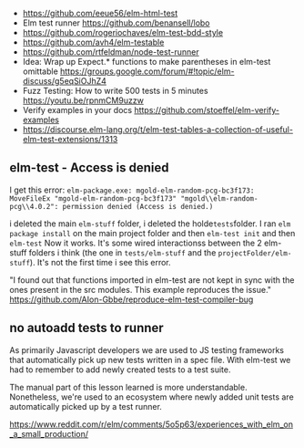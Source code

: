 - https://github.com/eeue56/elm-html-test
- Elm test runner https://github.com/benansell/lobo
- https://github.com/rogeriochaves/elm-test-bdd-style
- https://github.com/avh4/elm-testable
- https://github.com/rtfeldman/node-test-runner
- Idea: Wrap up Expect.* functions to make parentheses in elm-test omittable https://groups.google.com/forum/#!topic/elm-discuss/g5eqSiOJhZ4
- Fuzz Testing: How to write 500 tests in 5 minutes https://youtu.be/rpnmCM9uzzw
- Verify examples in your docs https://github.com/stoeffel/elm-verify-examples
- https://discourse.elm-lang.org/t/elm-test-tables-a-collection-of-useful-elm-test-extensions/1313

## elm-test - Access is denied

I get this error: `elm-package.exe: mgold-elm-random-pcg-bc3f173: MoveFileEx "mgold-elm-random-pcg-bc3f173" "mgold\\elm-random-pcg\\4.0.2": permission denied (Access is denied.)`

i deleted the main `elm-stuff` folder, i deleted the holde` tests `folder. I ran `elm package install` on the main project folder and then
`elm-test init` and then
`elm-test`
Now it works. It's some wired interactionss between the 2 elm-stuff folders i think (the one in `tests/elm-stuff` and the `projectFolder/elm-stuff`). It's not the first time i see this error.

"I found out that functions imported in elm-test are not kept in sync with the ones present in the src modules. This example reproduces the issue." https://github.com/AIon-Gbbe/reproduce-elm-test-compiler-bug

## no autoadd tests to runner

As primarily Javascript developers we are used to JS testing frameworks that automatically pick up new tests written in a spec file. With elm-test we had to remember to add newly created tests to a test suite.

The manual part of this lesson learned is more understandable. Nonetheless, we're used to an ecosystem where newly added unit tests are automatically picked up by a test runner.

https://www.reddit.com/r/elm/comments/5o5p63/experiences_with_elm_on_a_small_production/
